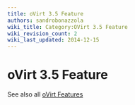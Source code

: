 ```yaml
---
title: oVirt 3.5 Feature
authors: sandrobonazzola
wiki_title: Category:OVirt 3.5 Feature
wiki_revision_count: 2
wiki_last_updated: 2014-12-15
---
```


# oVirt 3.5 Feature

See also all [oVirt Features](/Category:Feature)

